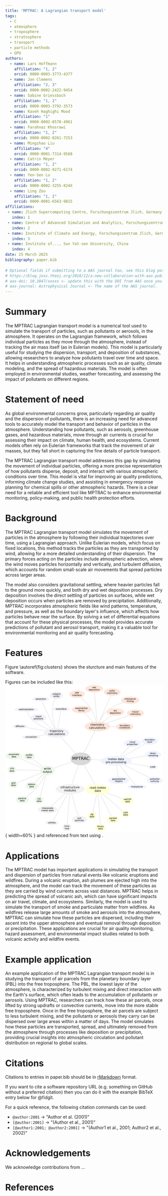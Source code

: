 ```yaml
---
title: 'MPTRAC: A Lagrangian transport model'
tags:
  - C
  - atmosphere
  - troposphere
  - stratosphere
  - transport
  - particle methods
  - GPU
authors:
  - name: Lars Hoffmann
    affiliation: "1, 2"
    orcid: 0000-0003-3773-4377
  - name: Jan Clemens
    affiliation: "2, 3"
    orcid: 0000-0002-2422-9454
  - name: Sabine Griessbach
    affiliation: "1, 2"
    orcid: 0000-0003-3792-3573
  - name: Kaveh Haghighi Mood
    affiliation: "1"
    orcid: 0000-0002-8578-4961
  - name: Farahnaz Khosrawi
    affiliation: "1, 2"
    orcid: 0000-0002-0261-7253
  - name: Mingzhao Liu
    affiliation: "4"
    orcid: 0000-0001-7314-9568
  - name: Catrin Meyer
    affiliation: "1, 2"
    orcid: 0000-0002-9271-6174
  - name: Yen-Sen Lu
    affiliation: "1, 2"
    orcid: 0000-0002-3255-824X
  - name: Ling Zou
    affiliation: "1, 2"
    orcid: 0000-0001-6563-9815
affiliations:
 - name: Jlich Supercomputing Centre, Forschungszentrum Jlich, Germany
   index: 1
 - name: Centre of Advanced Simulation and Analytics, Forschungszentrum Jlich, Germany
   index: 2
 - name: Institute of Climate and Energy, Forschungszentrum Jlich, Germany
   index: 3
 - name: Institute of..., Sun Yat-sen University, China
   index: 4
date: 25 March 2025
bibliography: paper.bib

# Optional fields if submitting to a AAS journal too, see this blog post:
# https://blog.joss.theoj.org/2018/12/a-new-collaboration-with-aas-publishing
# aas-doi: 10.3847/xxxxx <- update this with the DOI from AAS once you know it.
# aas-journal: Astrophysical Journal <- The name of the AAS journal.
---
```


# Summary

The MPTRAC Lagrangian transport model is a numerical tool used to simulate the transport of particles, such as pollutants or aerosols, in the atmosphere. It operates on the Lagrangian framework, which follows individual particles as they move through the atmosphere, instead of tracking the air mass itself (as in Eulerian models). This model is particularly useful for studying the dispersion, transport, and deposition of substances, allowing researchers to analyze how pollutants travel over time and space. It helps in understanding atmospheric processes such as air quality, climate modeling, and the spread of hazardous materials. The model is often employed in environmental studies, weather forecasting, and assessing the impact of pollutants on different regions.

# Statement of need

As global environmental concerns grow, particularly regarding air quality and the dispersion of pollutants, there is an increasing need for advanced tools to accurately model the transport and behavior of particles in the atmosphere. Understanding how pollutants, such as aerosols, greenhouse gases, and hazardous materials, move through air currents is crucial for assessing their impact on climate, human health, and ecosystems. Current models often rely on Eulerian frameworks that track the movement of air masses, but they fall short in capturing the fine details of particle transport.

The MPTRAC Lagrangian transport model addresses this gap by simulating the movement of individual particles, offering a more precise representation of how pollutants disperse, deposit, and interact with various atmospheric conditions over time. This model is vital for improving air quality predictions, informing climate change studies, and assisting in emergency response planning for chemical spills or other atmospheric hazards. There is a clear need for a reliable and efficient tool like MPTRAC to enhance environmental monitoring, policy-making, and public health protection efforts.

# Background

The MPTRAC Lagrangian transport model simulates the movement of particles in the atmosphere by following their individual trajectories over time, using a Lagrangian approach. Unlike Eulerian models, which focus on fixed locations, this method tracks the particles as they are transported by wind, allowing for a more detailed understanding of their dispersion. The primary forces acting on the particles include atmospheric advection, where the wind moves particles horizontally and vertically, and turbulent diffusion, which accounts for random small-scale air movements that spread particles across larger areas.

The model also considers gravitational settling, where heavier particles fall to the ground more quickly, and both dry and wet deposition processes. Dry deposition involves the direct settling of particles on surfaces, while wet deposition occurs when particles are removed by precipitation. Additionally, MPTRAC incorporates atmospheric fields like wind patterns, temperature, and pressure, as well as the boundary layer's influence, which affects how particles behave near the surface. By solving a set of differential equations that account for these physical processes, the model provides accurate predictions of pollutant and aerosol transport, making it a valuable tool for environmental monitoring and air quality forecasting.

# Features

Figure \autoref{fig:clusters} shows the sturcture and main features of the software.


Figures can be included like this:
![Caption for example figure.\label{fig:clusters}](clusters.png) { width=60% }
and referenced from text using .


# Applications

The MPTRAC model has important applications in simulating the transport and dispersion of particles from natural events like volcanic eruptions and wildfires. During a volcanic eruption, ash plumes are ejected high into the atmosphere, and the model can track the movement of these particles as they are carried by wind currents across vast distances. MPTRAC helps in predicting the spread of volcanic ash, which can have significant impacts on air travel, climate, and ecosystems. Similarly, the model is used to simulate the transport of smoke and particulate matter from wildfires. As wildfires release large amounts of smoke and aerosols into the atmosphere, MPTRAC can simulate how these particles are dispersed, including their ascent into the upper atmosphere and eventual removal through deposition or precipitation. These applications are crucial for air quality monitoring, hazard assessment, and environmental impact studies related to both volcanic activity and wildfire events.

# Example application

An example application of the MPTRAC Lagrangian transport model is in studying the transport of air parcels from the planetary boundary layer (PBL) into the free troposphere. The PBL, the lowest layer of the atmosphere, is characterized by turbulent mixing and direct interaction with the Earth's surface, which often leads to the accumulation of pollutants or aerosols. Using MPTRAC, researchers can track how these air parcels, once lifted by strong updrafts or convective currents, move into the more stable free troposphere. Once in the free troposphere, the air parcels are subject to less turbulent mixing, and the pollutants or aerosols they carry can be dispersed over large areas within a matter of days. The model simulates how these particles are transported, spread, and ultimately removed from the atmosphere through processes like deposition or precipitation, providing crucial insights into atmospheric circulation and pollutant distribution on regional to global scales.


# Citations

Citations to entries in paper.bib should be in
[rMarkdown](http://rmarkdown.rstudio.com/authoring_bibliographies_and_citations.html)
format.

If you want to cite a software repository URL (e.g. something on GitHub without a preferred
citation) then you can do it with the example BibTeX entry below for @fidgit.

For a quick reference, the following citation commands can be used:
- `@author:2001`  ->  "Author et al. (2001)"
- `[@author:2001]` -> "(Author et al., 2001)"
- `[@author1:2001; @author2:2001]` -> "(Author1 et al., 2001; Author2 et al., 2002)"

# Acknowledgements

We acknowledge contributions from ...

# References
